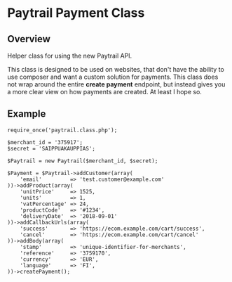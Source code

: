 # Paytrail Payment Class

## Overview
Helper class for using the new Paytrail API.

This class is designed to be used on websites, that don't have the ability to use composer and want a custom solution for payments. This class does not wrap around the entire **create payment** endpoint, but instead gives you a more clear view on how payments are created. At least I hope so.

## Example
```
require_once('paytrail.class.php');

$merchant_id = '375917';
$secret = 'SAIPPUAKAUPPIAS';

$Paytrail = new Paytrail($merchant_id, $secret);

$Payment = $Paytrail->addCustomer(array(
    'email'         => 'test.customer@example.com'
))->addProduct(array(
    'unitPrice'     => 1525,
    'units'         => 1,
    'vatPercentage' => 24,
    'productCode'   => '#1234',
    'deliveryDate'  => '2018-09-01'
))->addCallbackUrls(array(
    'success'       => 'https://ecom.example.com/cart/success',
    'cancel'        => 'https://ecom.example.com/cart/cancel'
))->addBody(array(
    'stamp'         => 'unique-identifier-for-merchants',
    'reference'     => '3759170',
    'currency'      => 'EUR',
    'language'      => 'FI',
))->createPayment();
```